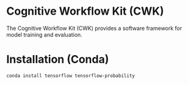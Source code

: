 # Cognitive Workflow Kit (CWK)

The Cognitive Workflow Kit (CWK) provides a software framework for model training and evaluation.



# Installation (Conda)

`conda install tensorflow tensorflow-probability`

